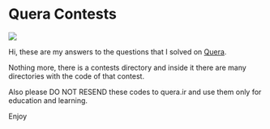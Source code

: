 # Quera Contests
![](https://static.quera.ir/images/logo/logo2.svg)


Hi, these are my answers to the questions that I solved on [Quera](Quera.ir).

Nothing more, there is a contests directory and inside it there are many directories with the code of that contest.

Also please DO NOT RESEND these codes to quera.ir and use them only for education and learning.

Enjoy
